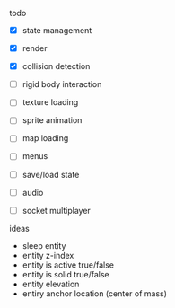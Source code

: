 todo
- [x] state management
- [x] render
- [x] collision detection
- [ ] rigid body interaction
- [ ] texture loading
- [ ] sprite animation
- [ ] map loading
- [ ] menus
- [ ] save/load state
- [ ] audio
- [ ] socket multiplayer



ideas
- sleep entity
- entity z-index
- entity is active true/false
- entity is solid true/false
- entity elevation
- entiry anchor location (center of mass)